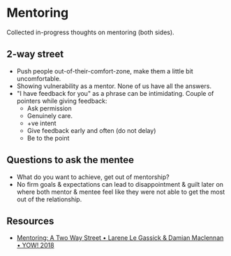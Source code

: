 # Mentoring



Collected in-progress thoughts on mentoring (both sides).

## 2-way street

- Push people out-of-their-comfort-zone, make them a little bit uncomfortable.
- Showing vulnerability as a mentor. None of us have all the answers.
- "I have feedback for you" as a phrase can be intimidating. Couple of pointers while giving feedback:
  - Ask permission
  - Genuinely care.
  - +ve intent
  - Give feedback early and often (do not delay)
  - Be to the point

## Questions to ask the mentee

- What do you want to achieve, get out of mentorship?
- No firm goals & expectations can lead to disappointment & guilt later on where both mentor & mentee feel like they were not able to get the most out of the relationship.

## Resources

- [Mentoring: A Two Way Street • Larene Le Gassick & Damian Maclennan • YOW! 2018](https://www.youtube.com/watch?v=keAG7CdfDng)